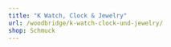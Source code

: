 ```yaml
---
title: "K Watch, Clock & Jewelry"
url: /woodbridge/k-watch-clock-und-jewelry/
shop: Schmuck
---
```

